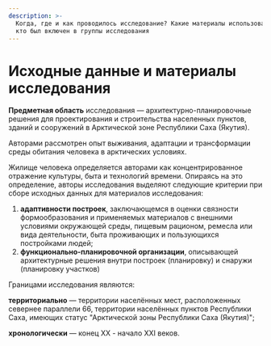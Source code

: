 ```yaml
---
description: >-
  Когда, где и как проводилось исследование? Какие материалы использовались или
  кто был включен в группы исследования
---
```


# Исходные данные и материалы исследования

**Предметная область** исследования — архитектурно-планировочные решения для проектирования и строительства населенных пунктов, зданий и сооружений в Арктической зоне Республики Саха (Якутия).



Авторами рассмотрен опыт выживания, адаптации и трансформации среды обитания человека в арктических условиях.

Жилище человека определяется авторами как концентрированное отражение культуры, быта и технологий времени. Опираясь на это определение, авторы исследования выделяют следующие критерии при сборе исходных данных для материалов исследования:

1. **адаптивности построек**, заключающемся в оценки связности формообразования и применяемых материалов с внешними условиями окружающей среды, пищевым рационом, ремесла или вида деятельности, быта проживающих и пользующихся постройками людей;
2. **функционально-планировочной организации**, описывающей архитектурные решения внутри построек (планировку) и снаружи (планировку участков)

Границами исследования являются:

**территориально** — территории населённых мест, расположенных севернее параллели 66, территории населённых пунктов Республики Саха, имеющих статус "Арктической зоны Республики Саха (Якутия)";

**хронологически** — конец XX - начало XXI веков.
